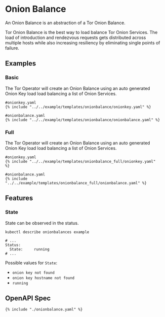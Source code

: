 # Onion Balance

An Onion Balance is an abstraction of a Tor Onion Balance.

Tor Onion Balance is the best way to load balance Tor Onion Services. The
load of introduction and rendezvous requests gets distributed across
multiple hosts while also increasing resiliency by eliminating single
points of failure.

## Examples

### Basic

The Tor Operator will create an Onion Balance using an auto generated Onion Key load load balancing a list of Onion Services.

```
#onionkey.yaml
{% include "../../example/templates/onionbalance/onionkey.yaml" %}
```

```
#onionbalance.yaml
{% include "../../example/templates/onionbalance/onionbalance.yaml" %}
```

### Full

The Tor Operator will create an Onion Balance using an auto generated Onion Key load load balancing a list of Onion Services.

```
#onionkey.yaml
{% include "../../example/templates/onionbalance_full/onionkey.yaml" %}
```

```
#onionbalance.yaml
{% include "../../example/templates/onionbalance_full/onionbalance.yaml" %}
```

## Features

### State

State can be observed in the status.

```
kubectl describe onionbalances example
```

```
# ...
Status:
  State:     running
# ...
```

Possible values for `State`:

- `onion key not found`
- `onion key hostname not found`
- `running`

## OpenAPI Spec

```
{% include "./onionbalance.yaml" %}
```
